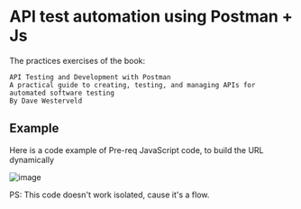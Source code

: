 # API test automation using Postman + Js

The practices exercises of the book:
```
API Testing and Development with Postman 
A practical guide to creating, testing, and managing APIs for automated software testing
By Dave Westerveld
```

## Example
Here is a code example of Pre-req JavaScript code, to build the URL dynamically

![image](https://github.com/rafaelarthurov/RestAPI-Js-Postman/assets/102332961/e30e5dc0-fdd8-444a-8bcb-c3692a24e4b3)

PS: This code doesn't work isolated, cause it's a flow.
